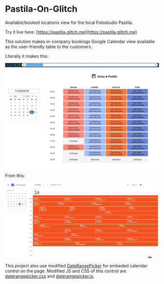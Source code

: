 # Pastila-On-Glitch
Available/booked locations view for the local Fotostudio Pastila.

Try it live here: [https://pastila.glitch.me](https://pastila.glitch.me)

This solution makes in-company bookings Google Calendar view available as the user-friendly table to the customers.

Literally it makes this:

![Screenshot](To.jpg)

From this:

![Screenshot](From.jpg)

This project also use modified [DateRangePicker](https://github.com/dangrossman/daterangepicker) for embeded calendar control on the page.
Modified JS and CSS of this control are [daterangepicker.css](https://cdn.glitch.com/8c8abf83-748c-401b-8fba-0d082394b640%2Fdaterangepicker.css?1542550681396) and [daterangepicker.js](https://cdn.glitch.com/8c8abf83-748c-401b-8fba-0d082394b640%2Fdaterangepicker.js?1542552213798).
